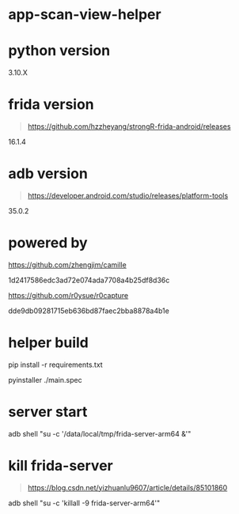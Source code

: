 # app-scan-view-helper

# python version

3.10.X

# frida version

> <https://github.com/hzzheyang/strongR-frida-android/releases>

16.1.4

# adb version

> <https://developer.android.com/studio/releases/platform-tools>

35.0.2

# powered by

<https://github.com/zhengjim/camille>

1d2417586edc3ad72e074ada7708a4b25df8d36c

<https://github.com/r0ysue/r0capture>

dde9db09281715eb636bd87faec2bba8878a4b1e


# helper build

pip install -r requirements.txt

pyinstaller ./main.spec

# server start

adb shell "su -c '/data/local/tmp/frida-server-arm64 &'"

# kill frida-server

> <https://blog.csdn.net/yizhuanlu9607/article/details/85101860>

adb shell "su -c 'killall -9 frida-server-arm64'"
